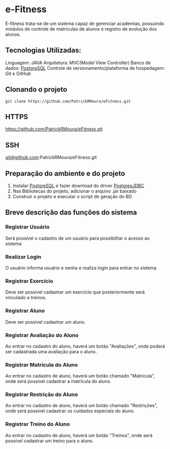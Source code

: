 # e-Fitness

E-fitness trata-se de um sistema capaz de gerenciar academias, possuindo módulos de controle de matrículas
de alunos e registro de evolução dos alunos.

## Tecnologias Utilizadas:

Linguagem: JAVA
Arquitetura: MVC(Model View Controller)
Banco de dados: [PostgreSQL](https://www.postgresql.org/download/)
Controle de versionamento/plataforma de hospedagem: Git e GitHub


## Clonando o projeto
`git clone https://github.com/PatrickRMoura/eFitness.git`

## HTTPS
https://github.com/PatrickRMoura/eFitness.git

## SSH
git@github.com:PatrickRMoura/eFitness.git

## Preparação do ambiente e do projeto

 1. Instalar [PostgreSQL](https://www.postgresql.org/download/) e fazer download do driver [PostgresJDBC](https://jdbc.postgresql.org/)
 2. Nas Bibliotecas do projeto, adicionar o arquivo .jar baixado
 3. Construir o projeto e executar o script de geração do BD

## Breve descrição das funções do sistema
 
### Registrar Usuário
Será possível o cadastro de um usuário para possibilitar o acesso ao sistema
 
### Realizar Login
O usuário informa usuário e senha e realiza login para entrar no sistema
 
### Registrar Exercício
Deve ser possível cadastrar um exercício que posteriormente será vinculado a treinos.
 
### Registrar Aluno
Deve ser possível cadastrar um aluno.
 
### Registrar Avaliação do Aluno
Ao entrar no cadastro do aluno, haverá um botão "Avaliações", onde poderá ser cadastrada 
uma avaliação para o aluno.
 
### Registrar Matrícula do Aluno
Ao entrar no cadastro de aluno, haverá um botão chamado "Matrícula", onde será possível 
cadastrar a matrícula do aluno.
 
### Registrar Restrição do Aluno
Ao entrar no cadastro de aluno, haverá um botão chamado "Restrições", onde será possível 
cadastrar os cuidados especiais do aluno.

### Registrar Treino do Aluno
Ao entrar no cadastro de aluno, haverá um botão "Treinos", onde será possível cadastrar 
um treino para o aluno.
